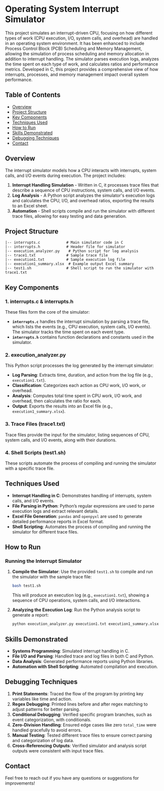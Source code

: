 # Operating System Interrupt Simulator

This project simulates an interrupt-driven CPU, focusing on how different types of work (CPU execution, I/O, system calls, and overhead) are handled in an operating system environment. It has been enhanced to include Process Control Block (PCB) Scheduling and Memory Management, allowing the simulation of process scheduling and memory allocation in addition to interrupt handling. The simulator parses execution logs, analyzes the time spent on each type of work, and calculates ratios and performance metrics. Developed in C, this project provides a comprehensive view of how interrupts, processes, and memory management impact overall system performance.

## Table of Contents
- [Overview](#overview)
- [Project Structure](#project-structure)
- [Key Components](#key-components)
- [Techniques Used](#techniques-used)
- [How to Run](#how-to-run)
- [Skills Demonstrated](#skills-demonstrated)
- [Debugging Techniques](#debugging-techniques)
- [Contact](#contact)

## Overview
The interrupt simulator models how a CPU interacts with interrupts, system calls, and I/O events during execution. The project includes:
1. **Interrupt Handling Simulation** - Written in C, it processes trace files that describe a sequence of CPU instructions, system calls, and I/O events.
2. **Log Analysis** - A Python script analyzes the simulator's execution logs and calculates the CPU, I/O, and overhead ratios, exporting the results to an Excel sheet.
3. **Automation** - Shell scripts compile and run the simulator with different trace files, allowing for easy testing and data generation.

## Project Structure

```
|-- interrupts.c            # Main simulator code in C
|-- interrupts.h            # Header file for simulator
|-- execution_analyzer.py    # Python script for log analysis
|-- trace1.txt              # Sample trace file
|-- execution1.txt          # Sample execution log file
|-- execution1_summary.xlsx  # Example output Excel summary
|-- test1.sh                # Shell script to run the simulator with trace1.txt
```

## Key Components

### 1. **interrupts.c & interrupts.h**
These files form the core of the simulator:
- **`interrupts.c`** handles the interrupt simulation by parsing a trace file, which lists the events (e.g., CPU execution, system calls, I/O events). The simulator tracks the time spent on each event type.
- **`interrupts.h`** contains function declarations and constants used in the simulator.

### 2. **execution_analyzer.py**
This Python script processes the log generated by the interrupt simulator:
- **Log Parsing**: Extracts time, duration, and action from the log file (e.g., `execution1.txt`).
- **Classification**: Categorizes each action as CPU work, I/O work, or overhead.
- **Analysis**: Computes total time spent in CPU work, I/O work, and overhead, then calculates the ratio for each.
- **Output**: Exports the results into an Excel file (e.g., `execution1_summary.xlsx`).

### 3. **Trace Files (trace1.txt)**  
Trace files provide the input for the simulator, listing sequences of CPU, system calls, and I/O events, along with their durations.

### 4. **Shell Scripts (test1.sh)**
These scripts automate the process of compiling and running the simulator with a specific trace file.

## Techniques Used

- **Interrupt Handling in C**: Demonstrates handling of interrupts, system calls, and I/O events.
- **File Parsing in Python**: Python’s regular expressions are used to parse execution logs and extract relevant details.
- **Excel File Generation**: `pandas` and `openpyxl` are used to generate detailed performance reports in Excel format.
- **Shell Scripting**: Automates the process of compiling and running the simulator for different trace files.

## How to Run

### Running the Interrupt Simulator

1. **Compile the Simulator**:
   Use the provided `test1.sh` to compile and run the simulator with the sample trace file:
   ```bash
   bash test1.sh
   ```
   This will produce an execution log (e.g., `execution1.txt`), showing a sequence of CPU operations, system calls, and I/O interactions.

2. **Analyzing the Execution Log**:
   Run the Python analysis script to generate a report:
   ```bash
   python execution_analyzer.py execution1.txt execution1_summary.xlsx
   ```

## Skills Demonstrated

- **Systems Programming**: Simulated interrupt handling in C.
- **File I/O and Parsing**: Handled trace and log files in both C and Python.
- **Data Analysis**: Generated performance reports using Python libraries.
- **Automation with Shell Scripting**: Automated compilation and execution.

## Debugging Techniques

1. **Print Statements**: Traced the flow of the program by printing key variables like time and action.
2. **Regex Debugging**: Printed lines before and after regex matching to adjust patterns for better parsing.
3. **Conditional Debugging**: Verified specific program branches, such as event categorization, with conditionals.
4. **Zero-Division Handling**: Ensured edge cases like zero `total_time` were handled gracefully to avoid errors.
5. **Manual Testing**: Tested different trace files to ensure correct parsing and categorization of log data.
6. **Cross-Referencing Outputs**: Verified simulator and analysis script outputs were consistent with input trace files.

## Contact

Feel free to reach out if you have any questions or suggestions for improvements!
